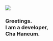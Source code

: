 <img src="https://hits.seeyoufarm.com/api/count/incr/badge.svg?url=https%3A%2F%2Fgithub.com%2Fchebread&count_bg=%23000000&title_bg=%23000000&icon=github.svg&icon_color=%23FFFFFF&title=Hits&edge_flat=false)](https://hits.seeyoufarm.com"/>

<h3>Greetings.<br/>
I am a developer,</br>
Cha Haneum.</h3>
